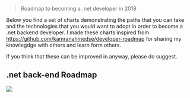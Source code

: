 
> Roadmap to becoming a .net developer in 2018

Below you find a set of charts demonstrating the paths that you can take and the technologies that you would want to adopt in order to become a .net backend developer. I made these charts inspired from https://github.com/kamranahmedse/developer-roadmap for sharing my knowlegdge with others and learn form others.

If you think that these can be improved in anyway, please do suggest.

## .net back-end Roadmap

![](https://github.com/saifaustcse/.net-developer-roadmap/blob/master/images/backend.png)

